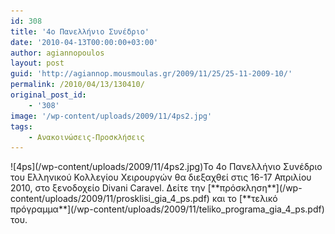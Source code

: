 ```yaml
---
id: 308
title: '4o Πανελλήνιο Συνέδριο'
date: '2010-04-13T00:00:00+03:00'
author: agiannopoulos
layout: post
guid: 'http://agiannop.mousmoulas.gr/2009/11/25/25-11-2009-10/'
permalink: /2010/04/13/130410/
original_post_id:
    - '308'
image: '/wp-content/uploads/2009/11/4ps2.jpg'
tags:
    - Ανακοινώσεις-Προσκλήσεις
---
```


<div>![4ps](/wp-content/uploads/2009/11/4ps2.jpg)Το 4ο Πανελλήνιο Συνέδριο του Ελληνικού Κολλεγίου Χειρουργών θα διεξαχθεί στις 16-17 Απριλίου 2010, στο ξενοδοχείο Divani Caravel. Δείτε την [**πρόσκληση**](/wp-content/uploads/2009/11/prosklisi_gia_4_ps.pdf) και το [**τελικό πρόγραμμα**](/wp-content/uploads/2009/11/teliko_programa_gia_4_ps.pdf) του.</div>